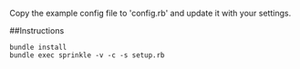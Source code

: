 Copy the example config file to 'config.rb' and update it with your settings.

##Instructions
    
    bundle install
    bundle exec sprinkle -v -c -s setup.rb
